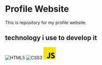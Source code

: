 # Profile Website

<p> 
 This is repository for my profile website.
</p>

## technology i use to develop it
<div>
  <img alt="HTML5" width="40px" src="https://raw.githubusercontent.com/adamjatim/adamjatim/a8e0a1a76b48c7d49e8d269efe52aca0f3b436e3/img/html5.svg" />
  <img alt="CSS3" width="40px" src="https://raw.githubusercontent.com/adamjatim/adamjatim/a8e0a1a76b48c7d49e8d269efe52aca0f3b436e3/img/css3.svg" />
  <img alt="JavaScript" width="40px" src="https://raw.githubusercontent.com/adamjatim/adamjatim/a8e0a1a76b48c7d49e8d269efe52aca0f3b436e3/img/javascript.svg" />
</div>
